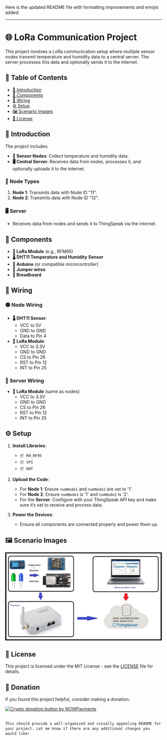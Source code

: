 Here is the updated README file with formatting improvements and emojis added:

---

# 🌐 LoRa Communication Project

This project involves a LoRa communication setup where multiple sensor nodes transmit temperature and humidity data to a central server. The server processes this data and optionally sends it to the internet.

## 📑 Table of Contents
- [📖 Introduction](#introduction)
- [🔧 Components](#components)
- [🔌 Wiring](#wiring)
- [⚙️ Setup](#setup)
- [🖼️ Scenario Images](#scenario-images)
- [📄 License](#license)

## 📖 Introduction

The project includes:
- **📡 Sensor Nodes**: Collect temperature and humidity data.
- **🖥️ Central Server**: Receives data from nodes, processes it, and optionally uploads it to the internet.

### 🌟 Node Types
1. **Node 1**: Transmits data with Node ID "11".
2. **Node 2**: Transmits data with Node ID "12".

### 🖥️ Server
- Receives data from nodes and sends it to ThingSpeak via the internet.

## 🔧 Components

- **📡 LoRa Module** (e.g., RFM95)
- **🌡️ DHT11 Temperature and Humidity Sensor**
- **🔌 Arduino** (or compatible microcontroller)
- **🔗 Jumper wires**
- **🔲 Breadboard**

## 🔌 Wiring

### 🟢 Node Wiring
- **🌡️ DHT11 Sensor**:
  - VCC to 5V
  - GND to GND
  - Data to Pin 4
- **📡 LoRa Module**:
  - VCC to 3.3V
  - GND to GND
  - CS to Pin 26
  - RST to Pin 12
  - INT to Pin 25

### 🔵 Server Wiring
- **📡 LoRa Module** (same as nodes):
  - VCC to 3.3V
  - GND to GND
  - CS to Pin 26
  - RST to Pin 12
  - INT to Pin 25

## ⚙️ Setup

1. **Install Libraries**:
   - `📦 RH_RF95`
   - `📦 SPI`
   - `📦 DHT`
 
2. **Upload the Code**:
   - For **Node 1**: Ensure `numNode1` and `numNode2` are set to '1'.
   - For **Node 2**: Ensure `numNode1` is '1' and `numNode2` is '2'.
   - For the **Server**: Configure with your ThingSpeak API key and make sure it’s set to receive and process data.

3. **Power the Devices**:
   - Ensure all components are connected properly and power them up.

## 🖼️ Scenario Images

![Scenario 3](Scenario%20(3).jpg)

## 📄 License

This project is licensed under the MIT License - see the [LICENSE](LICENSE) file for details.

## 💖 Donation

If you found this project helpful, consider making a donation:

<a href="https://nowpayments.io/donation?api_key=REWCYVC-A1AMFK3-QNRS663-PKJSBD2&source=lk_donation&medium=referral" target="_blank">
     <img src="https://nowpayments.io/images/embeds/donation-button-black.svg" alt="Crypto donation button by NOWPayments">
</a>

```

This should provide a well-organized and visually appealing README for your project. Let me know if there are any additional changes you would like!

